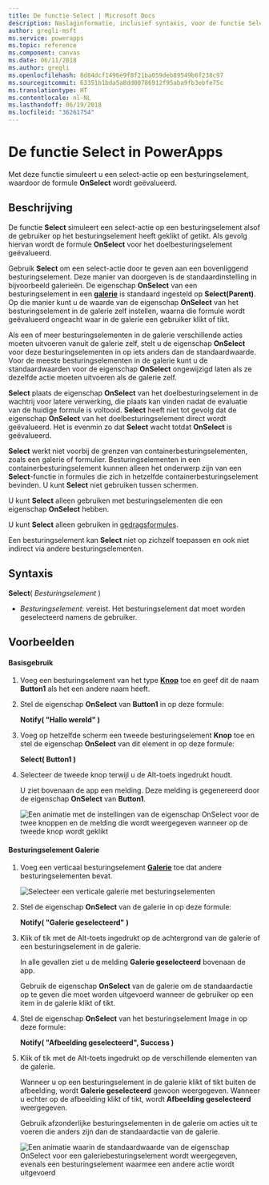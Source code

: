 ```yaml
---
title: De functie Select | Microsoft Docs
description: Naslaginformatie, inclusief syntaxis, voor de functie Select in PowerApps
author: gregli-msft
ms.service: powerapps
ms.topic: reference
ms.component: canvas
ms.date: 06/11/2018
ms.author: gregli
ms.openlocfilehash: 8d84dcf1496e9f8f21ba059deb89549b6f238c97
ms.sourcegitcommit: 63351b1bda5a8dd00786912f95aba9fb3ebfe75c
ms.translationtype: HT
ms.contentlocale: nl-NL
ms.lasthandoff: 06/19/2018
ms.locfileid: "36261754"
---
```

# <a name="select-function-in-powerapps"></a>De functie Select in PowerApps
Met deze functie simuleert u een select-actie op een besturingselement, waardoor de formule **OnSelect** wordt geëvalueerd.

## <a name="description"></a>Beschrijving
De functie **Select** simuleert een select-actie op een besturingselement alsof de gebruiker op het besturingselement heeft geklikt of getikt. Als gevolg hiervan wordt de formule **OnSelect** voor het doelbesturingselement geëvalueerd.

Gebruik **Select** om een select-actie door te geven aan een bovenliggend besturingselement. Deze manier van doorgeven is de standaardinstelling in bijvoorbeeld galerieën. De eigenschap **OnSelect** van een besturingselement in een **[galerie](../controls/control-gallery.md)** is standaard ingesteld op **Select(Parent)**. Op die manier kunt u de waarde van de eigenschap **OnSelect** van het besturingselement in de galerie zelf instellen, waarna die formule wordt geëvalueerd ongeacht waar in de galerie een gebruiker klikt of tikt.

Als een of meer besturingselementen in de galerie verschillende acties moeten uitvoeren vanuit de galerie zelf, stelt u de eigenschap **OnSelect** voor deze besturingselementen in op iets anders dan de standaardwaarde. Voor de meeste besturingselementen in de galerie kunt u de standaardwaarden voor de eigenschap **OnSelect** ongewijzigd laten als ze dezelfde actie moeten uitvoeren als de galerie zelf.

**Select** plaats de eigenschap **OnSelect** van het doelbesturingselement in de wachtrij voor latere verwerking, die plaats kan vinden nadat de evaluatie van de huidige formule is voltooid. **Select** heeft niet tot gevolg dat de eigenschap **OnSelect** van het doelbesturingselement direct wordt geëvalueerd. Het is evenmin zo dat **Select** wacht totdat **OnSelect** is geëvalueerd.

**Select** werkt niet voorbij de grenzen van containerbesturingselementen, zoals een galerie of formulier. Besturingselementen in een containerbesturingselement kunnen alleen het onderwerp zijn van een **Select**-functie in formules die zich in hetzelfde containerbesturingselement bevinden. U kunt **Select** niet gebruiken tussen schermen.

U kunt **Select** alleen gebruiken met besturingselementen die een eigenschap **OnSelect** hebben.

U kunt **Select** alleen gebruiken in [gedragsformules](../working-with-formulas-in-depth.md).

Een besturingselement kan **Select** niet op zichzelf toepassen en ook niet indirect via andere besturingselementen.

## <a name="syntax"></a>Syntaxis
**Select**( *Besturingselement* )

* *Besturingselement*: vereist.  Het besturingselement dat moet worden geselecteerd namens de gebruiker.

## <a name="examples"></a>Voorbeelden

#### <a name="basic-usage"></a>Basisgebruik

1. Voeg een besturingselement van het type **[Knop](../controls/control-button.md)** toe en geef dit de naam **Button1** als het een andere naam heeft.

1. Stel de eigenschap **OnSelect** van **Button1** in op deze formule:

    **Notify( "Hallo wereld" )**

1. Voeg op hetzelfde scherm een tweede besturingselement **Knop** toe en stel de eigenschap **OnSelect** van dit element in op deze formule:

    **Select( Button1 )**

1. Selecteer de tweede knop terwijl u de Alt-toets ingedrukt houdt.

    U ziet bovenaan de app een melding. Deze melding is gegenereerd door de eigenschap **OnSelect** van **Button1**.

    ![Een animatie met de instellingen van de eigenschap OnSelect voor de twee knoppen en de melding die wordt weergegeven wanneer op de tweede knop wordt geklikt](media/function-select/basic-select.gif)

#### <a name="gallery-control"></a>Besturingselement Galerie

1. Voeg een verticaal besturingselement **[Galerie](../controls/control-gallery.md)** toe dat andere besturingselementen bevat.

    ![Selecteer een verticale galerie met besturingselementen](media/function-select/select-gallery.png)

2. Stel de eigenschap **OnSelect** van de galerie in op deze formule:
 
    **Notify( "Galerie geselecteerd" )**

3. Klik of tik met de Alt-toets ingedrukt op de achtergrond van de galerie of een besturingselement in de galerie.

    In alle gevallen ziet u de melding **Galerie geselecteerd** bovenaan de app.

    Gebruik de eigenschap **OnSelect** van de galerie om de standaardactie op te geven die moet worden uitgevoerd wanneer de gebruiker op een item in de galerie klikt of tikt.

5. Stel de eigenschap **OnSelect** van het besturingselement Image in op deze formule:

    **Notify( "Afbeelding geselecteerd", Success )**

6. Klik of tik met de Alt-toets ingedrukt op de verschillende elementen van de galerie.

    Wanneer u op een besturingselement in de galerie klikt of tikt buiten de afbeelding, wordt **Galerie geselecteerd** gewoon weergegeven. Wanneer u echter op de afbeelding klikt of tikt, wordt **Afbeelding geselecteerd** weergegeven.
 
    Gebruik afzonderlijke besturingselementen in de galerie om acties uit te voeren die anders zijn dan de standaardactie van de galerie.

    ![Een animatie waarin de standaardwaarde van de eigenschap OnSelect voor een galeriebesturingselement wordt weergegeven, evenals een besturingselement waarmee een andere actie wordt uitgevoerd](media/function-select/gallery-select.gif)
